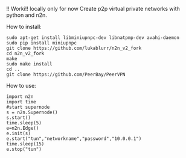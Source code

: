 !! Worki!! locally only for now
Create p2p virtual private networks with python and n2n.

How to install:
```
sudo apt-get install libminiupnpc-dev libnatpmp-dev avahi-daemon
sudo pip install miniupnpc
git clone https://github.com/lukablurr/n2n_v2_fork
cd n2n_v2_fork
make 
sudo make install
cd ..
git clone https://github.com/PeerBay/PeerVPN
```
How to use:
```
import n2n
import time
#start supernode
s = n2n.Supernode()
s.start()
time.sleep(5)
e=n2n.Edge()
e.init(s)
e.start("tun","networkname","password","10.0.0.1")
time.sleep(15)
e.stop("tun")
```
